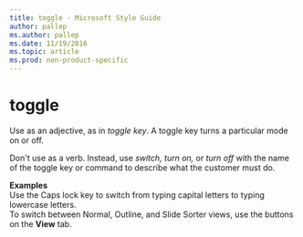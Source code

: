 ```yaml
---
title: toggle - Microsoft Style Guide
author: pallep
ms.author: pallep
ms.date: 11/19/2016
ms.topic: article
ms.prod: non-product-specific
---
```


# toggle

Use as an adjective, as in *toggle key*. A toggle key turns a particular mode on or off.

Don't use as a verb. Instead, use *switch,* *turn on,* or *turn off* with the name of the toggle key or command to describe what the customer must do. 

**Examples**  
Use the Caps lock key to switch from typing capital letters to typing lowercase letters.  
To switch between Normal, Outline, and Slide Sorter views, use the buttons on the **View** tab. 
